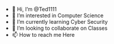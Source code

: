 - 👋 Hi, I’m @Ted1111
- 👀 I’m interested in Computer Science
- 🌱 I’m currently learning Cyber Security
- 💞️ I’m looking to collaborate on Classes
- 📫 How to reach me Here

<!---
Ted1111/Ted1111 is a ✨ special ✨ repository because its `README.md` (this file) appears on your GitHub profile.
You can click the Preview link to take a look at your changes.
--->
